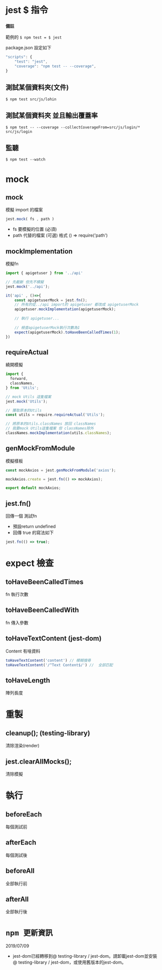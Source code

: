 # jest $ 指令

### **`備註`**
範例的 `$ npm test = $ jest`  

package.json 設定如下
```javascript
"scripts": {
    "test": "jest",
    "coverage": "npm test -- --coverage",
}
```

## 測試某個資料夾(文件)
```
$ npm test src/js/lohin
```

## 測試某個資料夾 並且輸出覆蓋率
```
$ npm test -- --coverage --collectCoverageFrom=src/js/login/* src/js/login
```

## 監聽
```
$ npm test --watch
```

# mock

## mock
模擬 import 的檔案
```javascript
jest.mock( fs , path )
```
* fs 要模擬的位置 (必須)
* path 代替的檔案 (可選) 格式 () => require('path')

## mockImplementation
模擬fn
```javascript
import { apigetuser } from '../api'

// 先截斷 但先不模擬
jest.mock('../api');

it('api' , ()=>{
    const apigetuserMock = jest.fn();
    // 所有的從../api import的 apigetuser 都改成 apigetuserMock
    apigetuser.mockImplementation(apigetuserMock);
    
    // 執行 apigetuser...
    
    // 檢查apigetuserMock執行次數為1
    expect(apigetuserMock).toHaveBeenCalledTimes(1);
})
```
## requireActual
 繞開模擬

```javascript
import {
  forward,
  classNames,
} from 'Utils';

// mock Utils 這隻檔案
jest.mock('Utils');

// 獲取原本的Utils
const utils = require.requireActual('Utils');

// 將原本的Utils.classNames 放回 classNames
// 我要mock Utils這隻檔案 但 classNames除外
classNames.mockImplementation(utils.classNames);
```
## genMockFromModule
模擬樣板
``` javascript
const mockAxios = jest.genMockFromModule('axios');

mockAxios.create = jest.fn(() => mockAxios);

export default mockAxios;
```

## jest.fn()
回傳一個 測試fn
 * 預設return undefined
 * 回傳 true 的寫法如下
 ```javascript
 jest.fn(() => true);
 ``` 

# expect 檢查
##  toHaveBeenCalledTimes
 fn 執行次數

## toHaveBeenCalledWith
 fn 傳入參數

## toHaveTextContent (jest-dom)
 Content 有啥資料
 ```javascript
toHaveTextContent('content') // 模糊搜尋
toHaveTextContent('/^Text Content$/') //  全部匹配
```

## toHaveLength
  陣列長度

# 重製

##  cleanup();  (testing-library)
  清除渲染(render)
## jest.clearAllMocks();
  清除模擬  

# 執行

## beforeEach
  每個測試前

## afterEach
 每個測試後

## beforeAll
  全部執行前
## afterAll
  全部執行後


# **`npm 更新資訊`**

2019/07/09
* jest-dom已經轉移到@ testing-library / jest-dom。請卸載jest-dom並安裝@ testing-library / jest-dom，或使用舊版本的jest-dom。